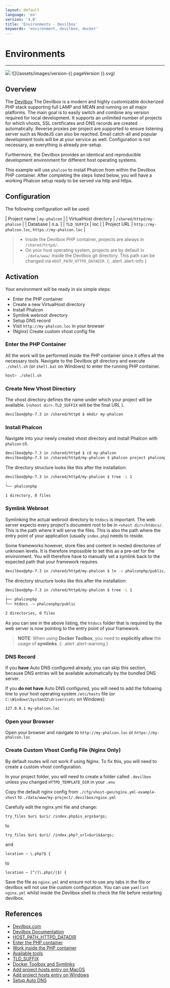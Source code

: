 ```yaml
---
layout: default
language: 'en'
version: '4.0'
title: 'Environments - Devilbox'
keywords: 'environment, devilbox, docker'
---
```

# Environments
- - -
![](/assets/images/document-status-stable-success.svg) ![](/assets/images/version-{{ pageVersion }}.svg)

## Overview
The [Devilbox][devilbox] The Devilbox is a modern and highly customizable dockerized PHP stack supporting full LAMP and MEAN and running on all major platforms. The main goal is to easily switch and combine any version required for local development. It supports an unlimited number of projects for which vhosts, SSL certificates and DNS records are created automatically. Reverse proxies per project are supported to ensure listening server such as NodeJS can also be reached. Email catch-all and popular development tools will be at your service as well. Configuration is not necessary, as everything is already pre-setup.

Furthermore, the Devilbox provides an identical and reproducible development environment for different host operating systems.

This example will use `phalcon` to install Phalcon from within the Devilbox PHP container. After completing the steps listed below, you will have a working Phalcon setup ready to be served via http and https.


## Configuration

The following configuration will be used:

| Project name          | `my-phalcon`                                      |
| VirtualHost directory | `/shared/httpd/my-phalcon`                        |
| Database              | n.a.                                              |
| `TLD_SUFFIX`          | loc                                               |
| Project URL           | `http://my-phalcon.loc`, `https://my-phalcon.loc` |                          
 
> * Inside the Devilbox PHP container, projects are always in `/shared/httpd/`.
> * On your host operating system, projects are by default in `./data/www/` inside the Devilbox git directory. This path can be changed via `HOST_PATH_HTTPD_DATADIR`.
{: .alert .alert-info }

## Activation

Your environment will be ready in six simple steps:

- Enter the PHP container
- Create a new VirtualHost directory
- Install Phalcon
- Symlink webroot directory
- Setup DNS record
- Visit `http://my-phalcon.loc` in your browser
- (Nginx) Create custom vhost config file


### Enter the PHP Container

All the work will be performed inside the PHP container since it offers all the necessary tools. Navigate to the Devilbox git directory and execute `./shell.sh` (or `shell.bat` on Windows) to enter the running PHP container.

```bash
host> ./shell.sh
```

### Create New Vhost Directory

The vhost directory defines the name under which your project will be available. (`<vhost dir>.TLD_SUFFIX` will be the final URL ).

```bash
devilbox@php-7.3 in /shared/httpd $ mkdir my-phalcon
```

### Install Phalcon

Navigate into your newly created vhost directory and install Phalcon with `phalcon` cli.

```bash
devilbox@php-7.3 in /shared/httpd $ cd my-phalcon
devilbox@php-7.3 in /shared/httpd/my-phalcon $ phalcon project phalconphp
```

The directory structure looks like this after the installation:

```bash
devilbox@php-7.3 in /shared/httpd/my-phalcon $ tree -L 1
.
└── phalconphp

1 directory, 0 files
```

### Symlink Webroot

Symlinking the actual webroot directory to `htdocs` is important. The web server expects every project's document root to be in `<vhost dir>/htdocs/`. This is the path where it will serve the files. This is also the path where the entry point of your application (usually `index.php`) needs to reside.

Some frameworks however, store files and content in nested directories of unknown levels. It is therefore impossible to set this as a pre-set for the environment. You will therefore have to manually set a symlink back to the expected path that your framework requires.

```bash
devilbox@php-7.3 in /shared/httpd/my-phalcon $ ln -s phalconphp/public/ htdocs
```

The directory structure looks like this after the installation:

```bash
devilbox@php-7.3 in /shared/httpd/my-phalcon $ tree -L 1
.
├── phalconphp
└── htdocs -> phalconphp/public

2 directories, 0 files
```

As you can see in the above listing, the `htdocs` folder that is required by the web server is now pointing to the entry point of your framework.

> **NOTE**: When using **Docker Toolbox**, you need to **explicitly allow** the usage of **symlinks**.
{: .alert .alert-warning }

### DNS Record

If you **have** Auto DNS configured already, you can skip this section, because DNS entries will be available automatically by the bundled DNS server.

If you **do not have** Auto DNS configured, you will need to add the following line to your host operating system `/etc/hosts` file (or `C:\Windows\System32\drivers\etc` on Windows):

```bash
127.0.0.1 my-phalcon.loc
```
 
### Open your Browser 

Open your browser and navigate to `http://my-phalcon.loc` or `https://my-phalcon.loc`


### Create Custom Vhost Config File (Nginx Only)

By default routes will not work if using Nginx. To fix this, you will need to create a custom vhost configuration. 

In your project folder, you will need to create a folder called `.devilbox` unless you changed `HTTPD_TEMPLATE_DIR` in your `.env`

Copy the default nginx config from `./cfg/vhost-gen/nginx.yml-example-vhost` to `./data/www/my-project/.devilbox/nginx.yml`

Carefully edit the nginx.yml file and change:

`try_files $uri $uri/ /index.php$is_args$args;`

to

`try_files $uri $uri/ /index.php?_url=$uri&$args;`

and

`location ~ \.php?$ {`

to

`location ~ [^/]\.php(/|$) {`

Save the file as `nginx.yml` and ensure not to use any tabs in the file or devilbox will not use the custom configuration. You can use `yamllint nginx.yml` whilst inside the Devilbox shell to check the file before restarting devilbox.

## References
- [Devilbox.com][devilbox]
- [Devilbox Documentation][devilbox-documentation]
- [HOST_PATH_HTTPD_DATADIR][host-path-httpd-datadir]
- [Enter the PHP container][enter-container] 
- [Work inside the PHP container][work-in-container]
- [Available tools][available-tools] 
- [TLD_SUFFIX][tld-suffix]
- [Docker Toolbox and Symlinks][docker-toolbox-symlinks]
- [Add project hosts entry on MacOS][hosts-mac]
- [Add project hosts entry on Windows][hosts-windows]
- [Setup Auto DNS][auto-dns]

[devilbox]: https://devilbox.org
[devilbox-documentation]: https://devilbox.readthedocs.io/en/latest/examples/setup-phalcon.html
[host-path-httpd-datadir]: https://devilbox.readthedocs.io/en/latest/configuration-files/env-file.html#env-httpd-datadir
[enter-container]: https://devilbox.readthedocs.io/en/latest/getting-started/enter-the-php-container.html#enter-the-php-container
[work-in-container]: https://devilbox.readthedocs.io/en/latest/intermediate/work-inside-the-php-container.html#work-inside-the-php-container
[available-tools]: https://devilbox.readthedocs.io/en/latest/readings/available-tools.html#available-tools
[tld-suffix]: https://devilbox.readthedocs.io/en/latest/configuration-files/env-file.html#env-tld-suffix
[docker-toolbox-symlinks]: https://devilbox.readthedocs.io/en/latest/howto/docker-toolbox/docker-toolbox-and-the-devilbox.html#howto-docker-toolbox-and-the-devilbox-windows-symlinks
[hosts-mac]: https://devilbox.readthedocs.io/en/latest/howto/dns/add-project-dns-entry-on-mac.html#howto-add-project-hosts-entry-on-mac
[hosts-windows]: https://devilbox.readthedocs.io/en/latest/howto/dns/add-project-dns-entry-on-win.html#howto-add-project-hosts-entry-on-win
[auto-dns]: https://devilbox.readthedocs.io/en/latest/intermediate/setup-auto-dns.html#setup-auto-dns
